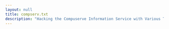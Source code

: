 ```yaml
---
layout: null
title: compserv.txt
description: "Hacking the Compuserve Information Service with Various Tricks and Ideas by Shadow Lord, Esq."
---
```


